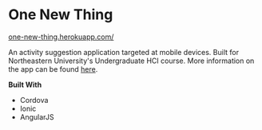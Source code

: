 # One New Thing
[one-new-thing.herokuapp.com/](https://one-new-thing.herokuapp.com/)

An activity suggestion application targeted at mobile devices. Built for Northeastern University's Undergraduate HCI course. More information on the app can be found [here](http://is4300project.nickalekhine.com).

__Built With__
- Cordova
- Ionic
- AngularJS
